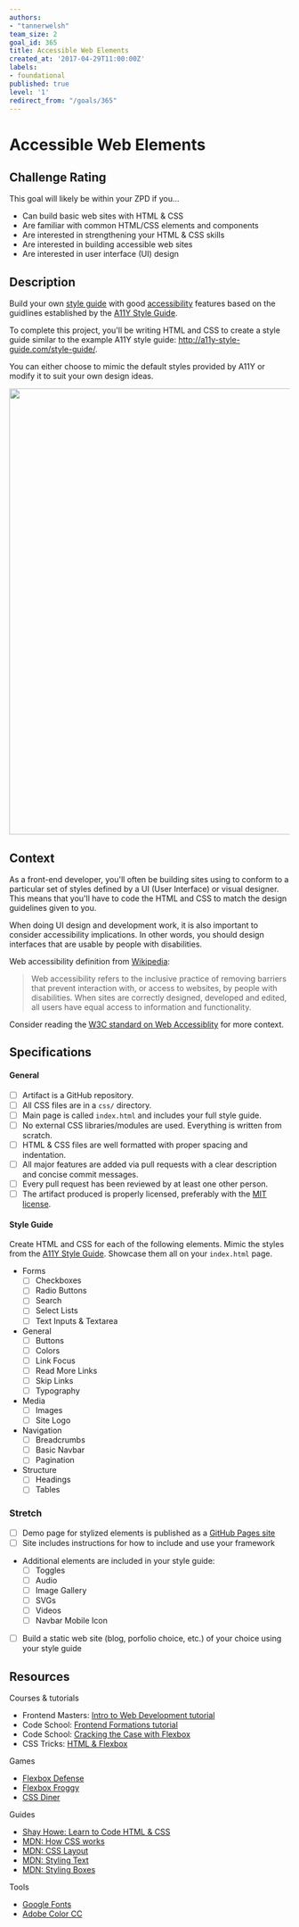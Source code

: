 ```yaml
---
authors:
- "tannerwelsh"
team_size: 2
goal_id: 365
title: Accessible Web Elements
created_at: '2017-04-29T11:00:00Z'
labels:
- foundational
published: true
level: '1'
redirect_from: "/goals/365"
---
```


# Accessible Web Elements

## Challenge Rating

This goal will likely be within your ZPD if you...

- Can build basic web sites with HTML & CSS
- Are familiar with common HTML/CSS elements and components
- Are interested in strengthening your HTML & CSS skills
- Are interested in building accessible web sites
- Are interested in user interface (UI) design

## Description

Build your own [style guide][wiki-style-guide] with good [accessibility][wiki-web-accessibility] features based on the guidlines established by the [A11Y Style Guide](http://a11y-style-guide.com/).

To complete this project, you'll be writing HTML and CSS to create a style guide similar to the example A11Y style guide: http://a11y-style-guide.com/style-guide/.

You can either choose to mimic the default styles provided by A11Y or modify it to suit your own design ideas.

<img src="https://cloud.githubusercontent.com/assets/709100/25558362/f040e72a-2cd9-11e7-98fc-393b2776ae45.png" width="800" />

## Context

As a front-end developer, you'll often be building sites using to conform to a particular set of styles defined by a UI (User Interface) or visual designer. This means that you'll have to code the HTML and CSS to match the design guidelines given to you.

When doing UI design and development work, it is also important to consider accessibility implications. In other words, you should design interfaces that are usable by people with disabilities.

Web accessibility definition from [Wikipedia][wiki-web-accessibility]:

> Web accessibility refers to the inclusive practice of removing barriers that prevent interaction with, or access to websites, by people with disabilities. When sites are correctly designed, developed and edited, all users have equal access to information and functionality.

Consider reading the [W3C standard on Web Accessiblity](https://www.w3.org/standards/webdesign/accessibility) for more context.

## Specifications

#### General

- [ ] Artifact is a GitHub repository.
- [ ] All CSS files are in a `css/` directory.
- [ ] Main page is called `index.html` and includes your full style guide.
- [ ] No external CSS libraries/modules are used. Everything is written from scratch.
- [ ] HTML & CSS files are well formatted with proper spacing and indentation.
- [ ] All major features are added via pull requests with a clear description and concise commit messages.
- [ ] Every pull request has been reviewed by at least one other person.
- [ ] The artifact produced is properly licensed, preferably with the [MIT license](https://opensource.org/licenses/MIT).

#### Style Guide

Create HTML and CSS for each of the following elements. Mimic the styles from the [A11Y Style Guide][a11y-style-guide]. Showcase them all on your `index.html` page.

- Forms
  - [ ] Checkboxes
  - [ ] Radio Buttons
  - [ ] Search
  - [ ] Select Lists
  - [ ] Text Inputs & Textarea
- General
  - [ ] Buttons
  - [ ] Colors
  - [ ] Link Focus
  - [ ] Read More Links
  - [ ] Skip Links
  - [ ] Typography
- Media
  - [ ] Images
  - [ ] Site Logo
- Navigation
  - [ ] Breadcrumbs
  - [ ] Basic Navbar
  - [ ] Pagination
- Structure
  - [ ] Headings
  - [ ] Tables

### Stretch

- [ ] Demo page for stylized elements is published as a [GitHub Pages site](https://pages.github.com/)
- [ ] Site includes instructions for how to include and use your framework
- Additional elements are included in your style guide:
  - [ ] Toggles
  - [ ] Audio
  - [ ] Image Gallery
  - [ ] SVGs
  - [ ] Videos
  - [ ] Navbar Mobile Icon
- [ ] Build a static web site (blog, porfolio choice, etc.) of your choice using your style guide

## Resources

Courses & tutorials

- Frontend Masters: [Intro to Web Development tutorial](https://frontendmasters.com/courses/web-development/)
- Code School: [Frontend Formations tutorial](https://www.codeschool.com/courses/front-end-formations)
- Code School: [Cracking the Case with Flexbox](https://www.codeschool.com/courses/cracking-the-case-with-flexbox)
- CSS Tricks: [HTML & Flexbox](https://css-tricks.com/video-screencasts/148-laying-things-html-flexbox-dee-gill/)

Games

- [Flexbox Defense](http://www.flexboxdefense.com/)
- [Flexbox Froggy](http://flexboxfroggy.com/)
- [CSS Diner](https://flukeout.github.io/)

Guides

- [Shay Howe: Learn to Code HTML & CSS](http://learn.shayhowe.com/html-css/)
- [MDN: How CSS works](https://developer.mozilla.org/en-US/docs/Learn/CSS/Introduction_to_CSS/How_CSS_works)
- [MDN: CSS Layout](https://developer.mozilla.org/en-US/docs/Learn/CSS/CSS_layout)
- [MDN: Styling Text](https://developer.mozilla.org/en-US/docs/Learn/CSS/Styling_text)
- [MDN: Styling Boxes](https://developer.mozilla.org/en-US/docs/Learn/CSS/Styling_boxes)

Tools

- [Google Fonts][google-fonts]
- [Adobe Color CC][adobe-color]

[bootstrap]: http://getbootstrap.com/
[google-fonts]: https://fonts.google.com/
[adobe-color]: https://color.adobe.com/explore/newest/

[wiki-style-guide]: https://en.wikipedia.org/wiki/Style_guide
[a11y-style-guide]: http://a11y-style-guide.com/style-guide/

[wiki-web-accessibility]: https://en.wikipedia.org/wiki/Web_accessibility
